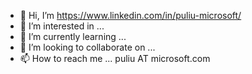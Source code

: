- 👋 Hi, I’m https://www.linkedin.com/in/puliu-microsoft/
- 👀 I’m interested in ...
- 🌱 I’m currently learning ...
- 💞️ I’m looking to collaborate on ...
- 📫 How to reach me ... puliu AT microsoft.com

<!---
liupums/liupums is a ✨ special ✨ repository because its `README.md` (this file) appears on your GitHub profile.
You can click the Preview link to take a look at your changes.
--->
